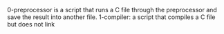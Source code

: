 0-preprocessor is  a script that runs a C file through the preprocessor and save the result into another file.
1-compiler:  a script that compiles a C file but does not link
